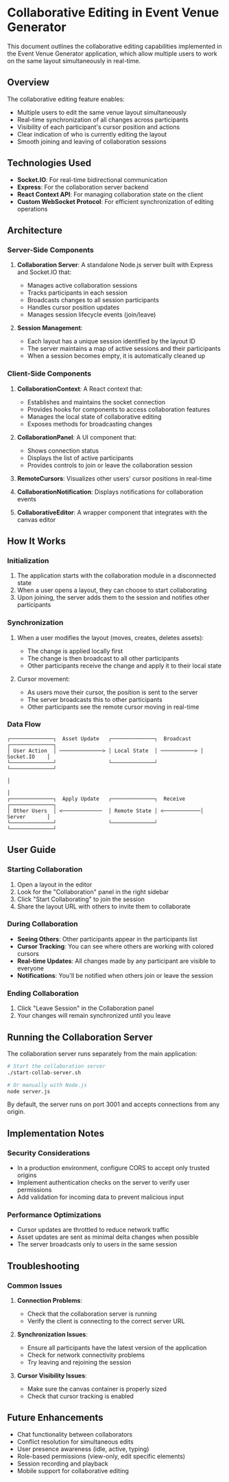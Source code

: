 # Collaborative Editing in Event Venue Generator

This document outlines the collaborative editing capabilities implemented in the Event Venue Generator application, which allow multiple users to work on the same layout simultaneously in real-time.

## Overview

The collaborative editing feature enables:

- Multiple users to edit the same venue layout simultaneously
- Real-time synchronization of all changes across participants
- Visibility of each participant's cursor position and actions
- Clear indication of who is currently editing the layout
- Smooth joining and leaving of collaboration sessions

## Technologies Used

- **Socket.IO**: For real-time bidirectional communication
- **Express**: For the collaboration server backend
- **React Context API**: For managing collaboration state on the client
- **Custom WebSocket Protocol**: For efficient synchronization of editing operations

## Architecture

### Server-Side Components

1. **Collaboration Server**: A standalone Node.js server built with Express and Socket.IO that:
   - Manages active collaboration sessions
   - Tracks participants in each session
   - Broadcasts changes to all session participants
   - Handles cursor position updates
   - Manages session lifecycle events (join/leave)

2. **Session Management**: 
   - Each layout has a unique session identified by the layout ID
   - The server maintains a map of active sessions and their participants
   - When a session becomes empty, it is automatically cleaned up

### Client-Side Components

1. **CollaborationContext**: A React context that:
   - Establishes and maintains the socket connection
   - Provides hooks for components to access collaboration features
   - Manages the local state of collaborative editing
   - Exposes methods for broadcasting changes

2. **CollaborationPanel**: A UI component that:
   - Shows connection status
   - Displays the list of active participants
   - Provides controls to join or leave the collaboration session

3. **RemoteCursors**: Visualizes other users' cursor positions in real-time

4. **CollaborationNotification**: Displays notifications for collaboration events

5. **CollaborativeEditor**: A wrapper component that integrates with the canvas editor

## How It Works

### Initialization

1. The application starts with the collaboration module in a disconnected state
2. When a user opens a layout, they can choose to start collaborating
3. Upon joining, the server adds them to the session and notifies other participants

### Synchronization

1. When a user modifies the layout (moves, creates, deletes assets):
   - The change is applied locally first
   - The change is then broadcast to all other participants
   - Other participants receive the change and apply it to their local state

2. Cursor movement:
   - As users move their cursor, the position is sent to the server
   - The server broadcasts this to other participants
   - Other participants see the remote cursor moving in real-time

### Data Flow

```
┌──────────────┐  Asset Update   ┌──────────────┐  Broadcast   ┌──────────────┐
│ User Action  │ ──────────────> │ Local State  │ ───────────> │ Socket.IO    │
└──────────────┘                 └──────────────┘              └──────────────┘
                                                                      │
                                                                      │
┌──────────────┐  Apply Update   ┌──────────────┐  Receive     ┌──────────────┐
│ Other Users  │ <─────────────  │ Remote State │ <────────────│ Server       │
└──────────────┘                 └──────────────┘              └──────────────┘
```

## User Guide

### Starting Collaboration

1. Open a layout in the editor
2. Look for the "Collaboration" panel in the right sidebar
3. Click "Start Collaborating" to join the session
4. Share the layout URL with others to invite them to collaborate

### During Collaboration

- **Seeing Others**: Other participants appear in the participants list
- **Cursor Tracking**: You can see where others are working with colored cursors
- **Real-time Updates**: All changes made by any participant are visible to everyone
- **Notifications**: You'll be notified when others join or leave the session

### Ending Collaboration

1. Click "Leave Session" in the Collaboration panel
2. Your changes will remain synchronized until you leave

## Running the Collaboration Server

The collaboration server runs separately from the main application:

```bash
# Start the collaboration server
./start-collab-server.sh

# Or manually with Node.js
node server.js
```

By default, the server runs on port 3001 and accepts connections from any origin.

## Implementation Notes

### Security Considerations

- In a production environment, configure CORS to accept only trusted origins
- Implement authentication checks on the server to verify user permissions
- Add validation for incoming data to prevent malicious input

### Performance Optimizations

- Cursor updates are throttled to reduce network traffic
- Asset updates are sent as minimal delta changes when possible
- The server broadcasts only to users in the same session

## Troubleshooting

### Common Issues

1. **Connection Problems**:
   - Check that the collaboration server is running
   - Verify the client is connecting to the correct server URL

2. **Synchronization Issues**:
   - Ensure all participants have the latest version of the application
   - Check for network connectivity problems
   - Try leaving and rejoining the session

3. **Cursor Visibility Issues**:
   - Make sure the canvas container is properly sized
   - Check that cursor tracking is enabled

## Future Enhancements

- Chat functionality between collaborators
- Conflict resolution for simultaneous edits
- User presence awareness (idle, active, typing)
- Role-based permissions (view-only, edit specific elements)
- Session recording and playback
- Mobile support for collaborative editing 
